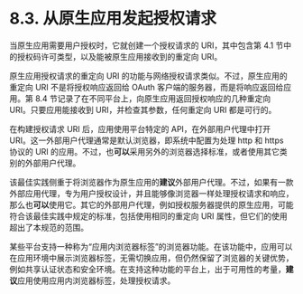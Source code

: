 # 8.3. 从原生应用发起授权请求

当原生应用需要用户授权时，它就创建一个授权请求的 URI，其中包含第 4.1 节中的授权码许可类型，以及能被原生应用接收到的重定向 URI。

原生应用授权请求的重定向 URI 的功能与网络授权请求类似。不过，原生应用的重定向 URI 不是将授权响应返回给 OAuth 客户端的服务器，而是将响应返回给应用。第 8.4 节记录了在不同平台上，向原生应用返回授权响应的几种重定向 URI。只要应用能接收到 URI，并检查其参数，任何重定向 URI 都是可行的。

在构建授权请求 URI 后，应用使用平台特定的 API，在外部用户代理中打开 URI。这一外部用户代理通常是默认浏览器，即系统中配置为处理 http 和 https 协议的 URI 的应用。不过，也**可以**采用另外的浏览器选择标准，或者使用其它类别的外部用户代理。

该最佳实践侧重于将浏览器作为原生应用的**建议**外部用户代理。不过，如果有一款外部应用代理，专为用户授权设计，并且能够像浏览器一样处理授权请求和响应，那么也**可以**使用它。其它的外部用户代理，例如授权服务器提供的原生应用，可能符合该最佳实践中规定的标准，包括使用相同的重定向 URI 属性，但它们的使用超出了本规范的范围。

某些平台支持一种称为“应用内浏览器标签”的浏览器功能。在该功能中，应用可以在应用环境中展示浏览器标签，无需切换应用，但仍然保留了浏览器的关键优势，例如共享认证状态和安全环境。在支持这种功能的平台上，出于可用性的考量，**建议**应用使用应用内浏览器标签，处理授权请求。
